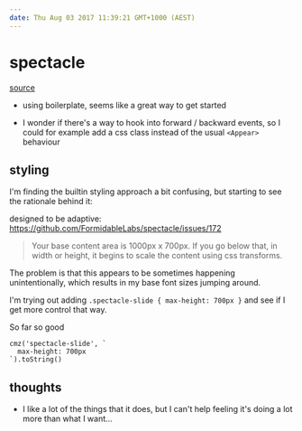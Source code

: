 ```yaml
---
date: Thu Aug 03 2017 11:39:21 GMT+1000 (AEST)
---
```


# spectacle

[source](https://github.com/FormidableLabs/spectacle)

- using boilerplate, seems like a great way to get started

- I wonder if there's a way to hook into forward / backward events, so I could for example add a css class instead of the usual `<Appear>` behaviour

## styling

I'm finding the builtin styling approach a bit confusing, but starting to see the rationale behind it:

designed to be adaptive: https://github.com/FormidableLabs/spectacle/issues/172

> Your base content area is 1000px x 700px. If you go below that, in width or height, it begins to scale the content using css transforms. 

The problem is that this appears to be sometimes happening unintentionally, which results in my base font sizes jumping around.

I'm trying out adding `.spectacle-slide { max-height: 700px }` and see if I get more control that way. 

So far so good

```
cmz('spectacle-slide', `
  max-height: 700px
`).toString()
```

## thoughts

- I like a lot of the things that it does, but I can't help feeling it's doing a lot more than what I want...
